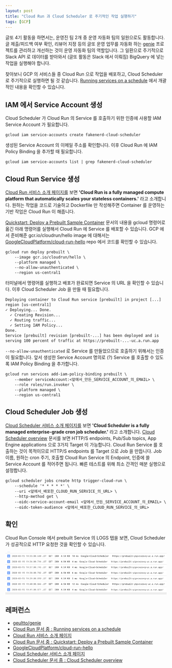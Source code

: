 ```yaml
---
layout: post
title: "Cloud Run 과 Cloud Scheduler 로 주기적인 작업 실행하기"
tags: [GCP]
---
```


글또 4기 활동을 하면서는, 운영진 팀 2개 중 운영 자동화 팀의 일원으로도 활동합니다. 글 제출/피드백 여부 확인, 리뷰어 지정 등의 글또 운영 업무를 자동화 하는 [genie](https://github.com/geultto/genie) 프로젝트를 관리하고 개선하는 것이 운영 자동화 팀의 역할입니다. 그 일환으로 주기적으로 Slack API 로 데이터를 받아와서 (글또 활동은 Slack 에서 이뤄짐) BigQuery 에 넣는 작업을 실행해야 합니다.

찾아보니 GCP 의 서비스들 중 Cloud Run 으로 작업을 배포하고, Cloud Scheduler 로 주기적으로 실행하면 될 것 같습니다. [Running services on a schedule](https://cloud.google.com/run/docs/triggering/using-scheduler) 에서 개괄적인 내용을 확인할 수 있습니다.

## IAM 에서 Service Account 생성

Cloud Scheduler 가 Cloud Run 의 Service 를 호출하기 위한 인증에 사용할 IAM Service Account 가 필요합니다.

```
gcloud iam service-accounts create fakenerd-cloud-scheduler
```

생성된 Service Account 의 이메일 주소를 확인합니다. 이후 Cloud Run 에 IAM Policy Binding 을 추가할 때 필요합니다.

```
gcloud iam service-accounts list | grep fakenerd-cloud-scheduler
```

## Cloud Run Service 생성

[Cloud Run 서비스 소개 페이지를](https://cloud.google.com/run) 보면 **'Cloud Run is a fully managed compute platform that automatically scales your stateless containers.'** 라고 소개합니다. 원하는 작업을 코드로 기술하고 Dockerfile 만 작성해주면 Container 를 운영하는 기반 작업은 Cloud Run 이 해줍니다.

[Quickstart: Deploy a Prebuilt Sample Container](https://cloud.google.com/run/docs/quickstarts/prebuilt-deploy) 문서의 내용을 gcloud 명령어로 옮긴 아래 명령어를 실행해서 Cloud Run 에 Service 를 배포할 수 있습니다. GCP 에서 준비해준 gcr.io/cloudrun/hello image 에 대해서는 [GoogleCloudPlatform/cloud-run-hello](https://github.com/GoogleCloudPlatform/cloud-run-hello) repo 에서 코드를 확인할 수 있습니다.

```
gcloud run deploy prebuilt \
    --image gcr.io/cloudrun/hello \
    --platform managed \
    --no-allow-unauthenticated \
    --region us-central1
```

터미널에서 명령어를 실행하고 배포가 완료되면 Service 의 URL 을 확인할 수 있습니다. 이후 Cloud Scheduler Job 을 만들 때 필요합니다.

```
Deploying container to Cloud Run service [prebuilt] in project [...] region [us-central1]
✓ Deploying... Done.
  ✓ Creating Revision...
  ✓ Routing traffic...
  ✓ Setting IAM Policy...
Done.
Service [prebuilt] revision [prebuilt-...] has been deployed and is serving 100 percent of traffic at https://prebuilt-...-uc.a.run.app
```

`--no-allow-unauthenticated` 로 Service 를 만들었으므로 호출하기 위해서는 인증이 필요합니다. 앞서 생성한 Service Account 명의로 (?) Service 를 호출할 수 있도록 IAM Policy Binding 을 추가합니다.

```
gcloud run services add-iam-policy-binding prebuilt \
    --member serviceAccount:<앞에서_만든_SERVICE_ACCOUNT_의_EMAIL> \
    --role roles/run.invoker \
    --platform managed \
    --region us-central1
```

## Cloud Scheduler Job 생성

[Cloud Scheduler 서비스 소개 페이지를](https://cloud.google.com/scheduler) 보면 **'Cloud Scheduler is a fully managed enterprise-grade cron job scheduler.'** 라고 소개합니다. [Cloud Scheduler overview](https://cloud.google.com/scheduler/docs) 문서를 보면 HTTP/S endpoints, Pub/Sub topics, App Engine applications 으로 3가지 Target 이 가능합니다. Cloud Run Service 를 호출하는 것이 목적이므로 HTTP/S endpoints 를 Target 으로 Job 을 만듭니다. Job 이름, 원하는 cron 주기, 호출할 Cloud Run Service 의 Endpoint, 인증에 쓸 Service Account 를 적어주면 됩니다. 빠른 테스트를 위해 최소 간격인 매분 실행으로 설정합니다.

```
gcloud scheduler jobs create http trigger-cloud-run \
    --schedule '* * * * *' \
    --uri <앞에서_배포한_CLOUD_RUN_SERVICE_의_URL> \
    --http-method get \
    --oidc-service-account-email <앞에서_만든_SERVICE_ACCOUNT_의_EMAIL> \
    --oidc-token-audience <앞에서_배포한_CLOUD_RUN_SERVICE_의_URL>
```

## 확인

Cloud Run Console 에서 prebuilt Service 의 LOGS 탭을 보면, Cloud Scheduler 가 성공적으로 HTTP 요청한 것을 확인할 수 있습니다.

![2020-03-15-cloud-run-logs.png](https://raw.githubusercontent.com/chang12/chang12.github.io/88ffd9973f513063a85219a4823fcd86af9b19e0/images/2020-03-15-cloud-run-logs.png)

## 레퍼런스

- [geultto/genie](https://github.com/geultto/genie)
- [Cloud Run 문서 중 : Running services on a schedule](https://cloud.google.com/run/docs/triggering/using-scheduler)
- [Cloud Run 서비스 소개 페이지](https://cloud.google.com/run)
- [Cloud Run 문서 중 : Quickstart: Deploy a Prebuilt Sample Container](https://cloud.google.com/run/docs/quickstarts/prebuilt-deploy)
- [GoogleCloudPlatform/cloud-run-hello](https://github.com/GoogleCloudPlatform/cloud-run-hello)
- [Cloud Scheduler 서비스 소개 페이지](https://cloud.google.com/scheduler)
- [Cloud Scheduler 문서 중 : Cloud Scheduler overview](https://cloud.google.com/scheduler/docs)
